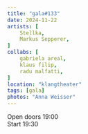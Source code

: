 ```yaml
---
title: "gala#133"
date: 2024-11-22
artists: [
  	Stellka, 
 	Markus Sepperer, 
]
collabs: [
	gabriela areal,
	klaus filip,
	radu malfatti,
]
location: "klangtheater"
tags: [gala]
photos: "Anna Weisser"
---
```

Open doors 19:00  
Start 19:30

